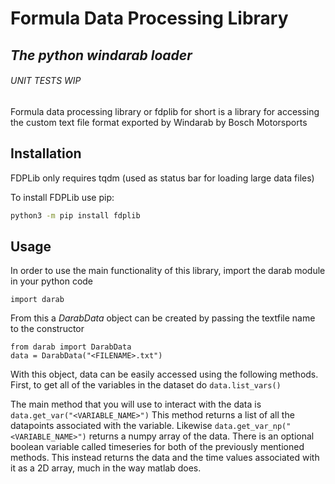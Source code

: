 # Formula Data Processing Library
## _The python windarab loader_

###### UNIT TESTS WIP

Formula data processing library or fdplib for short is a library for accessing the custom text file format exported by Windarab by Bosch Motorsports

## Installation

FDPLib only requires tqdm (used as status bar for loading large data files)

To install FDPLib use pip:

```sh
python3 -m pip install fdplib
```

## Usage

In order to use the main functionality of this library, import the darab module in your python code
```
import darab
```
From this a *DarabData* object can be created by passing the textfile name to the constructor
```
from darab import DarabData
data = DarabData("<FILENAME>.txt")
```
With this object, data can be easily accessed using the following methods. First, to get all of the variables in the dataset do ```data.list_vars()```

The main method that you will use to interact with the data is ```data.get_var("<VARIABLE_NAME>")```
This method returns a list of all the datapoints associated with the variable. Likewise ```data.get_var_np("<VARIABLE_NAME>")``` returns a numpy array of the data.
There is an optional boolean variable called timeseries for both of the previously mentioned methods. This instead returns the data and the time values associated with it as a 2D array, much in the way matlab does.